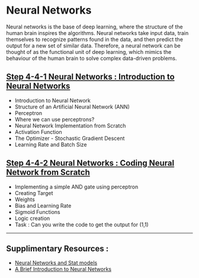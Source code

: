 # Neural Networks

Neural networks is the base of deep learning, where the structure of the human brain inspires the algorithms. Neural networks take input data, train themselves to recognize patterns found in the data, and then predict the output for a new set of similar data. Therefore, a neural network can be thought of as the functional unit of deep learning, which mimics the behaviour of the human brain to solve complex data-driven problems.

## [Step 4-4-1 Neural Networks : Introduction to Neural Networks](01_Intro_to_Neural_Nets.ipynb)

- Introduction to Neural Network
- Structure of an Artificial Neural Network (ANN)
- Perceptron
- Where we can use perceptrons?
- Neural Network Implementation from Scratch
- Activation Function
- The Optimizer - Stochastic Gradient Descent
- Learning Rate and Batch Size

## [Step 4-4-2 Neural Networks : Coding Neural Network from Scratch](02_%20Coding_Neural_Net_from_scratch.ipynb)

- Implementing a simple AND gate using perceptron
- Creating Target
- Weights
- Bias and Learning Rate
- Sigmoid Functions
- Logic creation
- Task : Can you write the code to get the output for (1,1)

---

## Supplimentary Resources : 

- [Neural Networks and Stat models](http://citeseerx.ist.psu.edu/viewdoc/summary?doi=10.1.1.27.699)
- [A Brief Introduction to Neural Networks](https://people.orie.cornell.edu/davidr/or474/deveaux.pdf)
